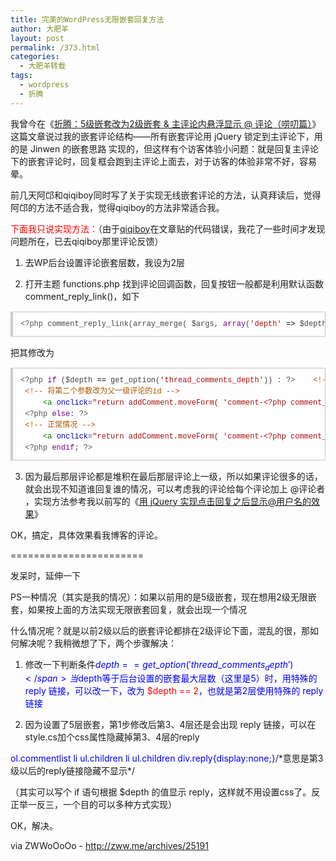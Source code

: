 ```yaml
---
title: 完美的WordPress无限嵌套回复方法
author: 大肥羊
layout: post
permalink: /373.html
categories:
  - 大肥羊转载
tags:
  - wordpress
  - 折腾
---
```

我曾今在《<a href="http://zww.me/archives/24737" target="_blank">折腾：5级嵌套改为2级嵌套 &#038; 主评论内悬浮显示 @ 评论（唠叨篇）</a>》这篇文章说过我的嵌套评论结构——所有嵌套评论用 jQuery 锁定到主评论下，用的是 Jinwen 的嵌套思路 实现的，但这样有个访客体验小问题：就是回复主评论下的嵌套评论时，回复框会跑到主评论上面去，对于访客的体验非常不好，容易晕。  


  
前几天阿邙和qiqiboy同时写了关于实现无线嵌套评论的方法，认真拜读后，觉得阿邙的方法不适合我，觉得qiqiboy的方法非常适合我。

<span style = "color:red;">下面我只说实现方法：</span>（由于<a href="http://www.qiqiboy.com/2010/07/07/perfect-solution-wordpress-nested-layers-deep-back-problems.html" target="_blank">qiqiboy</a>在文章贴的代码错误，我花了一些时间才发现问题所在，已去qiqiboy那里评论反馈）

1. 去WP后台设置评论嵌套层数，我设为2层

2. 打开主题 functions.php 找到评论回调函数，回复按钮一般都是利用默认函数comment\_reply\_link()，如下

<pre style="margin:15px 0;font:100 12px/18px monaco, andale mono, courier new;padding:10px 12px;border:#ccc 1px solid;border-left-width:4px;background-color:#fefefe;box-shadow:0 0 4px #eee;word-break:break-all;word-wrap:break-word;color:#444"><span style="color:#555">&lt;?php</span> <span style="color:#@cm-word">comment_reply_link</span>(<span style="color:#@cm-word">array_merge</span>( <span style="color:#000-2">$args</span>, <span style="color:#708">array</span>(<span style="color:#a11">'depth'</span> <span style="color:#000">=&gt;</span> <span style="color:#000-2">$depth</span>, <span style="color:#a11">'max_depth'</span> <span style="color:#000">=&gt;</span> <span style="color:#000-2">$args</span>[<span style="color:#a11">'max_depth'</span>]))) <span style="color:#555">?&gt;</span></pre>

把其修改为

<pre style="margin:15px 0;font:100 12px/18px monaco, andale mono, courier new;padding:10px 12px;border:#ccc 1px solid;border-left-width:4px;background-color:#fefefe;box-shadow:0 0 4px #eee;word-break:break-all;word-wrap:break-word;color:#444"><span style="color:#555">&lt;?php</span> <span style="color:#708">if</span> (<span style="color:#000-2">$depth</span> <span style="color:#000">==</span> <span style="color:#@cm-word">get_option</span>(<span style="color:#a11">'thread_comments_depth'</span>)) : <span style="color:#555">?&gt;</span>    <span style="color:#a50">&lt;!-- 评论深度等于设置的最大深度 --&gt;</span><br /> <span style="color:#a50">&lt;!-- 将第二个参数改为父一级评论的id --&gt;</span><br />     <span style="color:#170">&lt;a</span> <span style="color:#00c">onclick</span>=<span style="color:#a11">"return addComment.moveForm( 'comment-&lt;?php comment_ID() ?&gt;','&lt;?php echo $comment-&gt;comment_parent; ?&gt;', 'respond','&lt;?php echo $comment-&gt;comment_post_ID; ?&gt;' )"</span> <span style="color:#00c">href</span>=<span style="color:#a11">"?replytocom=&lt;?php comment_ID() ?&gt;#respond"</span> <span style="color:#00c">class</span>=<span style="color:#a11">"comment-reply-link"</span> <span style="color:#00c">rel</span>=<span style="color:#a11">"nofollow"</span><span style="color:#170">&gt;</span>Reply<span style="color:#170">&lt;/a</span><span style="color:#170">&gt;</span><br /> <span style="color:#555">&lt;?php</span> <span style="color:#708">else</span>: <span style="color:#555">?&gt;</span><br /> <span style="color:#a50">&lt;!-- 正常情况 --&gt;</span><br />     <span style="color:#170">&lt;a</span> <span style="color:#00c">onclick</span>=<span style="color:#a11">"return addComment.moveForm( 'comment-&lt;?php comment_ID() ?&gt;','&lt;?php comment_ID() ?&gt;', 'respond','&lt;?php echo $comment-&gt;comment_post_ID; ?&gt;' ) "</span> <span style="color:#00c">href</span>=<span style="color:#a11">"?replytocom=&lt;?php comment_ID() ?&gt;#respond"</span> <span style="color:#00c">class</span>=<span style="color:#a11">"comment-reply-link"</span> <span style="color:#00c">rel</span>=<span style="color:#a11">"nofollow"</span><span style="color:#170">&gt;</span>Reply<span style="color:#170">&lt;/a</span><span style="color:#170">&gt;</span><br /> <span style="color:#555">&lt;?php</span> <span style="color:#708">endif</span>; <span style="color:#555">?&gt;</span></pre>

3. 因为最后那层评论都是堆积在最后那层评论上一级，所以如果评论很多的话，就会出现不知道谁回复谁的情况，可以考虑我的评论给每个评论加上 @评论者 ，实现方法参考我以前写的《<a href="http://zww.me/archives/24817" target="_blank">用 jQuery 实现点击回复之后显示@用户名的效果</a>》

OK，搞定，具体效果看我博客的评论。

=======================

发呆时，延伸一下

PS一种情况（其实是我的情况）：如果以前用的是5级嵌套，现在想用2级无限嵌套，如果按上面的方法实现无限嵌套回复，就会出现一个情况

什么情况呢？就是以前2级以后的嵌套评论都排在2级评论下面，混乱的很，那如何解决呢？我稍微想了下，两个步骤解决：

1. 修改一下判断条件<span style = "color:blue;">$depth == get\_option('thread\_comments_depth')</span>  
当$depth等于后台设置的嵌套最大层数（这里是5）时，用特殊的 reply 链接，可以改一下，改为 <span style = "color:red;">$depth == 2</span>，也就是第2层使用特殊的 reply 链接

2. 因为设置了5层嵌套，第1步修改后第3、4层还是会出现 reply 链接，可以在style.cs加个css属性隐藏掉第3、4层的reply

<span style = "color:blue;">ol.commentlist li ul.children li ul.children div.reply{display:none;}</span>/\*意思是第3级以后的reply链接隐藏不显示\*/

（其实可以写个 if 语句根据 $depth 的值显示 reply，这样就不用设置css了。反正举一反三，一个目的可以多种方式实现）

OK，解决。

via ZWWoOoOo - http://zww.me/archives/25191